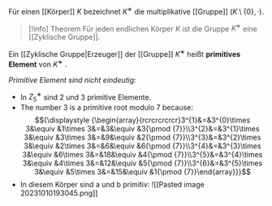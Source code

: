 Für einen [[Körper]] $K$ bezeichnet $K^∗$ die multiplikative [[Gruppe]] $(K \setminus \{0\}, ·)$.

>[!info] Theorem 
>Für jeden endlichen Körper $K$ ist die Gruppe $K^∗$ eine [[Zyklische Gruppe]].

Ein [[Zyklische Gruppe|Erzeuger]] der [[Gruppe]] $K^∗$ heißt **primitives Element** von $K^∗$ .

*Primitive Element sind nicht eindeutig:* 
- In $Z^∗_5$ sind 2 und 3 primitive Elemente. 
- The number 3 is a primitive root modulo 7 because:
$${\displaystyle {\begin{array}{rcrcrcrcrcr}3^{1}&=&3^{0}\times 3&\equiv &1\times 3&=&3&\equiv &3{\pmod {7}}\\3^{2}&=&3^{1}\times 3&\equiv &3\times 3&=&9&\equiv &2{\pmod {7}}\\3^{3}&=&3^{2}\times 3&\equiv &2\times 3&=&6&\equiv &6{\pmod {7}}\\3^{4}&=&3^{3}\times 3&\equiv &6\times 3&=&18&\equiv &4{\pmod {7}}\\3^{5}&=&3^{4}\times 3&\equiv &4\times 3&=&12&\equiv &5{\pmod {7}}\\3^{6}&=&3^{5}\times 3&\equiv &5\times 3&=&15&\equiv &1{\pmod {7}}\end{array}}}$$
- In diesem Körper sind a und b primitiv:
![[Pasted image 20231010193045.png]]
